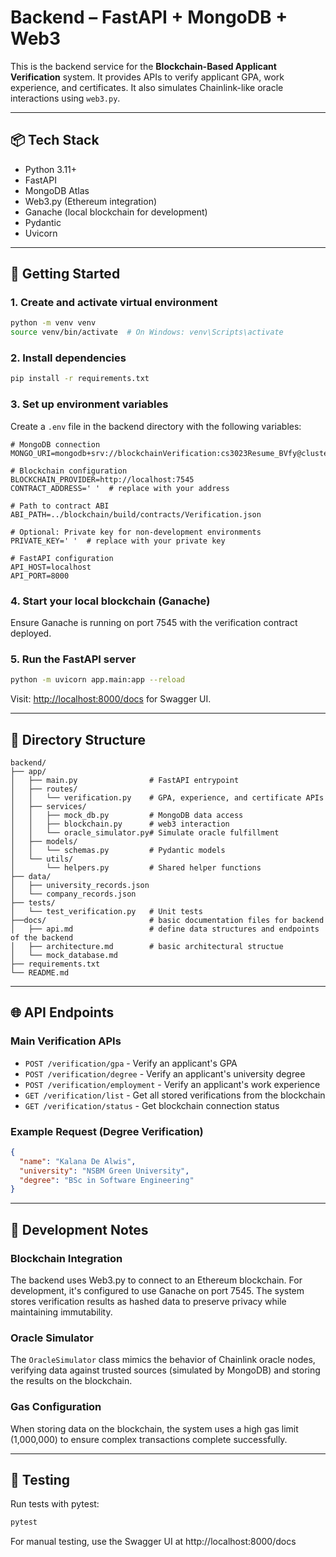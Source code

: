 # Backend – FastAPI + MongoDB + Web3

This is the backend service for the **Blockchain-Based Applicant Verification** system. It provides APIs to verify applicant GPA, work experience, and certificates. It also simulates Chainlink-like oracle interactions using `web3.py`.

---

## 📦 Tech Stack

- Python 3.11+
- FastAPI
- MongoDB Atlas
- Web3.py (Ethereum integration)
- Ganache (local blockchain for development)
- Pydantic
- Uvicorn

---

## 🚀 Getting Started

### 1. Create and activate virtual environment

```bash
python -m venv venv
source venv/bin/activate  # On Windows: venv\Scripts\activate
```

### 2. Install dependencies

```bash
pip install -r requirements.txt
```

### 3. Set up environment variables

Create a `.env` file in the backend directory with the following variables:

```env
# MongoDB connection
MONGO_URI=mongodb+srv://blockchainVerification:cs3023Resume_BVfy@cluster0.kxwey.mongodb.net/

# Blockchain configuration
BLOCKCHAIN_PROVIDER=http://localhost:7545
CONTRACT_ADDRESS=' '  # replace with your address

# Path to contract ABI
ABI_PATH=../blockchain/build/contracts/Verification.json

# Optional: Private key for non-development environments
PRIVATE_KEY=' '  # replace with your private key

# FastAPI configuration
API_HOST=localhost
API_PORT=8000

```

### 4. Start your local blockchain (Ganache)

Ensure Ganache is running on port 7545 with the verification contract deployed.

### 5. Run the FastAPI server

```bash
python -m uvicorn app.main:app --reload
```

Visit: [http://localhost:8000/docs](http://localhost:8000/docs) for Swagger UI.

---

## 📂 Directory Structure

```
backend/
├── app/
│   ├── main.py                # FastAPI entrypoint
│   ├── routes/
│   │   └── verification.py    # GPA, experience, and certificate APIs
│   ├── services/
│   │   ├── mock_db.py         # MongoDB data access
│   │   ├── blockchain.py      # web3 interaction
│   │   └── oracle_simulator.py# Simulate oracle fulfillment
│   ├── models/
│   │   └── schemas.py         # Pydantic models
│   └── utils/
│       └── helpers.py         # Shared helper functions
├── data/
│   ├── university_records.json
│   └── company_records.json
├── tests/
│   └── test_verification.py   # Unit tests
├──docs/                       # basic documentation files for backend
│   ├── api.md                 # define data structures and endpoints of the backend
│   ├── architecture.md        # basic architectural structue
│   └── mock_database.md
├── requirements.txt
└── README.md
```

---

## 🌐 API Endpoints

### Main Verification APIs

- `POST /verification/gpa` - Verify an applicant's GPA
- `POST /verification/degree` - Verify an applicant's university degree
- `POST /verification/employment` - Verify an applicant's work experience
- `GET /verification/list` - Get all stored verifications from the blockchain
- `GET /verification/status` - Get blockchain connection status

### Example Request (Degree Verification)

```json
{
  "name": "Kalana De Alwis",
  "university": "NSBM Green University",
  "degree": "BSc in Software Engineering"
}
```

---

## 🔧 Development Notes

### Blockchain Integration

The backend uses Web3.py to connect to an Ethereum blockchain. For development, it's configured to use Ganache on port 7545. The system stores verification results as hashed data to preserve privacy while maintaining immutability.

### Oracle Simulator

The `OracleSimulator` class mimics the behavior of Chainlink oracle nodes, verifying data against trusted sources (simulated by MongoDB) and storing the results on the blockchain.

### Gas Configuration

When storing data on the blockchain, the system uses a high gas limit (1,000,000) to ensure complex transactions complete successfully.

---

## 🧪 Testing

Run tests with pytest:

```bash
pytest
```

For manual testing, use the Swagger UI at http://localhost:8000/docs
